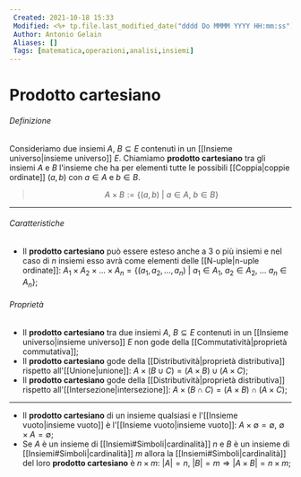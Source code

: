 ```yaml
---
 Created: 2021-10-18 15:33
 Modified: <%+ tp.file.last_modified_date("dddd Do MMMM YYYY HH:mm:ss") %>
 Author: Antonio Gelain
 Aliases: []
 Tags: [matematica,operazioni,analisi,insiemi]
---
```


# Prodotto cartesiano

###### Definizione

Consideriamo due insiemi $A,\ B \subseteq E$ contenuti in un [[Insieme universo|insieme universo]] $E$.
Chiamiamo **prodotto cartesiano** tra gli insiemi $A$ e $B$ l'insieme che ha per elementi tutte le possibili [[Coppia|coppie ordinate]] $(a, b)$ con $a \in A$ e $b \in B$.

> $$A \times B := \{(a, b)\ |\ a \in A,\ b \in B\}$$

---

###### Caratteristiche

- Il **prodotto cartesiano** può essere esteso anche a 3 o più insiemi e nel caso di $n$ insiemi esso avrà come elementi delle [[N-uple|n-uple ordinate]]: $A_1 \times A_2 \times ... \times A_n = \{(a_1, a_2, ..., a_n)\ |\ a_1 \in A_1,\ a_2 \in A_2,\ ...\ a_n \in A_n\}$;

###### Proprietà

- Il **prodotto cartesiano** tra due insiemi $A,\ B \subseteq E$ contenuti in un [[Insieme universo|insieme universo]] $E$ non gode della [[Commutatività|proprietà commutativa]];
- Il **prodotto cartesiano** gode della [[Distributività|proprietà distributiva]] rispetto all'[[Unione|unione]]: $A \times(B \cup C) = (A \times B) \cup (A \times C)$;
- Il **prodotto cartesiano** gode della [[Distributività|proprietà distributiva]] rispetto all'[[Intersezione|intersezione]]: $A \times(B \cap C) = (A \times B) \cap (A \times C)$;

---

- Il **prodotto cartesiano** di un insieme qualsiasi e l'[[Insieme vuoto|insieme vuoto]] è l'[[Insieme vuoto|insieme vuoto]]: $A \times \emptyset = \emptyset,\ \emptyset \times A = \emptyset$;
- Se $A$ è un insieme di [[Insiemi#Simboli|cardinalità]] $n$ e $B$ è un insieme di [[Insiemi#Simboli|cardinalità]] $m$ allora la [[Insiemi#Simboli|cardinalità]] del loro **prodotto cartesiano** è $n \times m$: $|A| = n,\ |B| = m \Rightarrow |A \times B| = n \times m$;